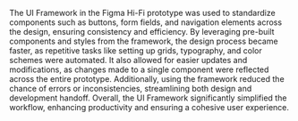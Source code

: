 
The UI Framework in the Figma Hi-Fi prototype was used to standardize components such as buttons, form fields, and navigation elements across the design, ensuring consistency and efficiency.
 By leveraging pre-built components and styles from the framework, the design process became faster, as repetitive tasks like setting up grids, typography, and color schemes were automated. 
It also allowed for easier updates and modifications, as changes made to a single component were reflected across the entire prototype.
 Additionally, using the framework reduced the chance of errors or inconsistencies, streamlining both design and development handoff. 
Overall, the UI Framework significantly simplified the workflow, enhancing productivity and ensuring a cohesive user experience.
